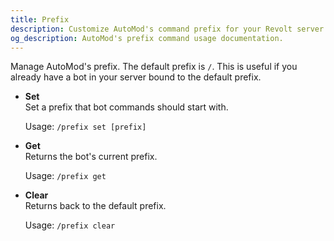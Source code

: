 ```yaml
---
title: Prefix
description: Customize AutoMod's command prefix for your Revolt server. Set unique prefixes to avoid conflicts with other bots.
og_description: AutoMod's prefix command usage documentation.
---
```


Manage AutoMod's prefix. The default prefix is `/`. This is useful if you already have a bot in your server bound to the default prefix.

- **Set** \
  Set a prefix that bot commands should start with.

  Usage: `/prefix set [prefix]`

- **Get** \
  Returns the bot's current prefix.

  Usage: `/prefix get`

- **Clear** \
  Returns back to the default prefix.

  Usage: `/prefix clear`
